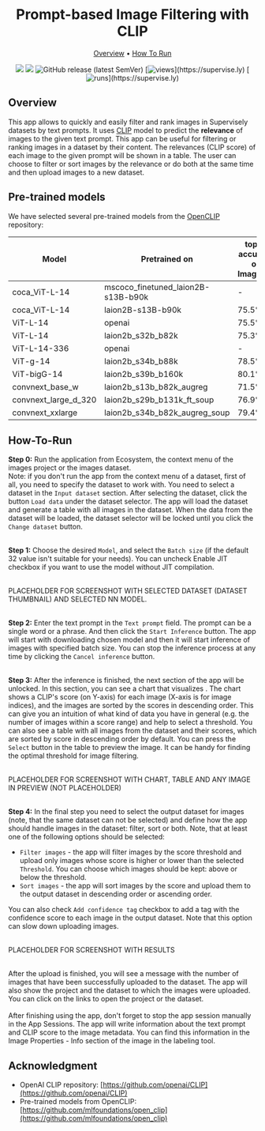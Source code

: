 <div align="center" markdown>
<img src=""/>

# Prompt-based Image Filtering with CLIP

<p align="center">
  <a href="#Overview">Overview</a> •
  <a href="#How-To-Run">How To Run</a>
</p>

[![](https://img.shields.io/badge/supervisely-ecosystem-brightgreen)](https://ecosystem.supervise.ly/apps/supervisely-ecosystem/СHANGE_THE_NAME!!!!)
[![](https://img.shields.io/badge/slack-chat-green.svg?logo=slack)](https://supervise.ly/slack)
![GitHub release (latest SemVer)](https://img.shields.io/github/v/release/supervisely-ecosystem/СHANGE_THE_NAME!!!!)
[![views](https://app.supervise.ly/img/badges/views/supervisely-ecosystem/СHANGE_THE_NAME!!!!)](https://supervise.ly)
[![runs](https://app.supervise.ly/img/badges/runs/supervisely-ecosystem/СHANGE_THE_NAME!!!!)](https://supervise.ly)

</div>

## Overview

This app allows to quickly and easily filter and rank images in Supervisely datasets by text prompts. It uses [CLIP](https://openai.com/research/clip) model to predict the **relevance** of images to the given text prompt. This app can be useful for filtering or ranking images in a dataset by their content. The relevances (CLIP score) of each image to the given prompt will be shown in a table. The user can choose to filter or sort images by the relevance or do both at the same time and then upload images to a new dataset.


## Pre-trained models

We have selected several pre-trained models from the [OpenCLIP](https://github.com/mlfoundations/open_clip) repository:

| Model    | Pretrained on   | top-1 accuracy on ImageNet |
| -------- | --------------- | -------------------------- |
| coca\_ViT-L-14 | mscoco\_finetuned\_laion2B-s13B-b90k | - |
| coca\_ViT-L-14 | laion2B-s13B-b90k | 75.5% |
| ViT-L-14 | openai | 75.5% |
| ViT-L-14 | laion2b\_s32b\_b82k | 75.3% |
| ViT-L-14-336 | openai | - |
| ViT-g-14 | laion2b\_s34b\_b88k | 78.5% |
| ViT-bigG-14 | laion2b\_s39b\_b160k | 80.1% |
| convnext\_base\_w | laion2b\_s13b\_b82k\_augreg | 71.5% |
| convnext\_large\_d\_320 | laion2b\_s29b\_b131k\_ft\_soup | 76.9% |
| convnext\_xxlarge | laion2b\_s34b\_b82k\_augreg\_soup | 79.4% |


## How-To-Run

**Step 0:** Run the application from Ecosystem, the context menu of the images project or the images dataset.<br>
Note: if you don't run the app from the context menu of a dataset, first of all, you need to specify the dataset to work with. You need to select a dataset in the `Input dataset` section. After selecting the dataset, click the button `Load data` under the dataset selector. The app will load the dataset and generate a table with all images in the dataset. When the data from the dataset will be loaded, the dataset selector will be locked until you click the `Change dataset` button.<br><br>

**Step 1:** Choose the desired `Model`, and select the `Batch size` (if the default 32 value isn't suitable for your needs). You can uncheck Enable JIT checkbox if you want to use the model without JIT compilation.<br><br>

PLACEHOLDER FOR SCREENSHOT WITH SELECTED DATASET (DATASET THUMBNAIL) AND SELECTED NN MODEL.<br><br>

**Step 2:** Enter the text prompt in the `Text prompt` field. The prompt can be a single word or a phrase. And then click the `Start Inference` button. The app will start with downloading chosen model and then it will start inference of images with specified batch size. You can stop the inference process at any time by clicking the `Cancel inference` button.<br><br>

**Step 3:** After the inference is finished, the next section of the app will be unlocked. In this section, you can see a chart that visualizes . The chart shows a CLIP's score (on Y-axis) for each image (X-axis is for image indices), and the images are sorted by the scores in descending order. This can give you an intuition of what kind of data you have in general (e.g. the number of images within a score range) and help to select a threshold. You can also see a table with all images from the dataset and their scores, which are sorted by score in descending order by default. You can press the `Select` button in the table to preview the image. It can be handy for finding the optimal threshold for image filtering.<br><br>

PLACEHOLDER FOR SCREENSHOT WITH CHART, TABLE AND ANY IMAGE IN PREVIEW (NOT PLACEHOLDER)<br><br>

**Step 4:** In the final step you need to select the output dataset for images (note, that the same dataset can not be selected) and define how the app should handle images in the dataset: filter, sort or both. Note, that at least one of the following options should be selected:<br>

- `Filter images` - the app will filter images by the score threshold and upload only images whose score is higher or lower than the selected `Threshold`. You can choose which images should be kept: above or below the threshold.<br>
- `Sort images` - the app will sort images by the score and upload them to the output dataset in descending order or ascending order.<br>

You can also check `Add confidence tag` checkbox to add a tag with the confidence score to each image in the output dataset. Note that this option can slow down uploading images.<br><br>

PLACEHOLDER FOR SCREENSHOT WITH RESULTS<br><br>

After the upload is finished, you will see a message with the number of images that have been successfully uploaded to the dataset. The app will also show the project and the dataset to which the images were uploaded. You can click on the links to open the project or the dataset.<br><br>
After finishing using the app, don't forget to stop the app session manually in the App Sessions. The app will write information about the text prompt and CLIP score to the image metadata. You can find this information in the Image Properties - Info section of the image in the labeling tool.



## Acknowledgment

- OpenAI CLIP repository: [https://github.com/openai/CLIP](https://github.com/openai/CLIP)
- Pre-trained models from OpenCLIP: [https://github.com/mlfoundations/open_clip](https://github.com/mlfoundations/open_clip)